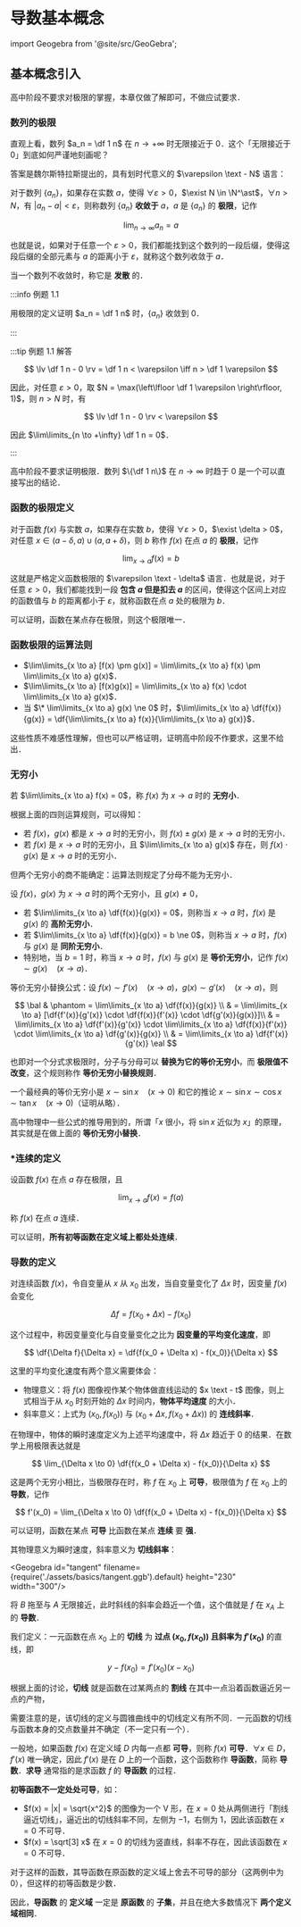 # 导数基本概念

import Geogebra from '@site/src/GeoGebra';

## 基本概念引入

高中阶段不要求对极限的掌握，本章仅做了解即可，不做应试要求．

### 数列的极限

直观上看，数列 $a_n = \df 1 n$ 在 $n \to +\infty$ 时无限接近于 $0$．这个「无限接近于 $0$」到底如何严谨地刻画呢？

答案是魏尔斯特拉斯提出的，具有划时代意义的 $\varepsilon \text - N$ 语言：

对于数列 $\{a_n\}$，如果存在实数 $a$，使得 $\forall \varepsilon > 0$，$\exist N \in \N^\ast$，$\forall n > N$，有 $|a_n - a| < \varepsilon$，则称数列 $\{a_n\}$ **收敛于** $a$，$a$ 是 $\{a_n\}$ 的 **极限**，记作

$$
\lim_{n \to \infty} a_n = a
$$

也就是说，如果对于任意一个 $\varepsilon > 0$，我们都能找到这个数列的一段后缀，使得这段后缀的全部元素与 $a$ 的距离小于 $\varepsilon$，就称这个数列收敛于 $a$．

当一个数列不收敛时，称它是 **发散** 的．

:::info 例题 1.1

用极限的定义证明 $a_n = \df 1 n$ 时，$\{a_n\}$ 收敛到 $0$．

:::

:::tip 例题 1.1 解答

$$
\lv \df 1 n - 0 \rv = \df 1 n < \varepsilon \iff n > \df 1 \varepsilon
$$

因此，对任意 $\varepsilon > 0$，取 $N = \max(\left\lfloor \df 1 \varepsilon \right\rfloor, 1)$，则 $n > N$ 时，有

$$
\lv \df 1 n - 0 \rv < \varepsilon
$$

因此 $\lim\limits_{n \to +\infty} \df 1 n = 0$．

:::

高中阶段不要求证明极限．数列 $\{\df 1 n\}$ 在 $n \to \infty$ 时趋于 $0$ 是一个可以直接写出的结论．

### 函数的极限定义

对于函数 $f(x)$ 与实数 $a$，如果存在实数 $b$，使得 $\forall \varepsilon > 0$，$\exist \delta > 0$，对任意 $x \in (a - \delta, a) \cup (a, a + \delta)$，则 $b$ 称作 $f(x)$ 在点 $a$ 的 **极限**，记作

$$
\lim_{x \to a} f(x) = b
$$

这就是严格定义函数极限的 $\varepsilon \text - \delta$ 语言．也就是说，对于任意 $\varepsilon > 0$，我们都能找到一段 **包含 $a$ 但是扣去 $a$** 的区间，使得这个区间上对应的函数值与 $b$ 的距离都小于 $\varepsilon$，就称函数在点 $a$ 处的极限为 $b$．

可以证明，函数在某点存在极限，则这个极限唯一．

### 函数极限的运算法则

- $\lim\limits_{x \to a} [f(x) \pm g(x)] = \lim\limits_{x \to a} f(x) \pm \lim\limits_{x \to a} g(x)$．
- $\lim\limits_{x \to a} [f(x)g(x)] = \lim\limits_{x \to a} f(x) \cdot \lim\limits_{x \to a} g(x)$．
- 当 $\* \lim\limits_{x \to a} g(x) \ne 0$ 时，$\lim\limits_{x \to a} \df{f(x)}{g(x)} = \df{\lim\limits_{x \to a} f(x)}{\lim\limits_{x \to a} g(x)}$．

这些性质不难感性理解，但也可以严格证明，证明高中阶段不作要求，这里不给出．

### 无穷小

若 $\lim\limits_{x \to a} f(x) = 0$，称 $f(x)$ 为 $x \to a$ 时的 **无穷小**．

根据上面的四则运算规则，可以得知：

- 若 $f(x)$，$g(x)$ 都是 $x \to a$ 时的无穷小，则 $f(x) \pm g(x)$ 是 $x \to a$ 时的无穷小．
- 若 $f(x)$ 是 $x \to a$ 时的无穷小，且 $\lim\limits_{x \to a} g(x)$ 存在，则 $f(x) \cdot g(x)$ 是 $x \to a$ 时的无穷小．

但两个无穷小的商不能确定：运算法则规定了分母不能为无穷小．

设 $f(x)$，$g(x)$ 为 $x \to a$ 时的两个无穷小，且 $g(x) \ne 0$，

- 若 $\lim\limits_{x \to a} \df{f(x)}{g(x)} = 0$，则称当 $x \to a$ 时，$f(x)$ 是 $g(x)$ 的 **高阶无穷小**．
- 若 $\lim\limits_{x \to a} \df{f(x)}{g(x)} = b \ne 0$，则称当 $x \to a$ 时，$f(x)$ 与 $g(x)$ 是 **同阶无穷小**．
- 特别地，当 $b = 1$ 时，称当 $x \to a$ 时，$f(x)$ 与 $g(x)$ 是 **等价无穷小**，记作 $f(x) \sim g(x)\quad(x \to a)$．

等价无穷小替换公式：设 $f(x) \sim f'(x) \quad (x \to a)$，$g(x) \sim g'(x) \quad (x \to a)$，则

$$
\bal
& \phantom = \lim\limits_{x \to a} \df{f(x)}{g(x)} \\
& = \lim\limits_{x \to a} [\df{f'(x)}{g'(x)} \cdot \df{f(x)}{f'(x)} \cdot \df{g'(x)}{g(x)}]\\
& = \lim\limits_{x \to a} \df{f'(x)}{g'(x)} \cdot \lim\limits_{x \to a} \df{f(x)}{f'(x)} \cdot \lim\limits_{x \to a} \df{g'(x)}{g(x)} \\
& = \lim\limits_{x \to a} \df{f'(x)}{g'(x)}
\eal
$$

也即对一个分式求极限时，分子与分母可以 **替换为它的等价无穷小**，而 **极限值不改变**，这个规则称作 **等价无穷小替换规则**．

一个最经典的等价无穷小是 $x \sim \sin x \quad (x \to 0)$ 和它的推论 $x \sim \sin x \sim \cos x \sim \tan x \quad (x \to 0)$（证明从略）．

高中物理中一些公式的推导用到的，所谓「$x$ 很小，将 $\sin x$ 近似为 $x$」的原理，其实就是在做上面的 **等价无穷小替换**．

### *连续的定义

设函数 $f(x)$ 在点 $a$ 存在极限，且

$$
\lim_{x \to a}f(x) = f(a)
$$

称 $f(x)$ 在点 $a$ 连续．

可以证明，**所有初等函数在定义域上都处处连续**．

### 导数的定义

对连续函数 $f(x)$，令自变量从 $x$ 从 $x_0$ 出发，当自变量变化了 $\Delta x$ 时，因变量 $f(x)$ 会变化

$$
\Delta f = f(x_0 + \Delta x) - f(x_0)
$$

这个过程中，称因变量变化与自变量变化之比为 **因变量的平均变化速度**，即

$$
\df{\Delta f}{\Delta x} = \df{f(x_0 + \Delta x) - f(x_0)}{\Delta x}
$$

这里的平均变化速度有两个意义需要体会：

- 物理意义：将 $f(x)$ 图像视作某个物体做直线运动的 $x \text - t$ 图像，则上式相当于从 $x_0$ 时刻开始的 $\Delta x$ 时间内，**物体平均速度** 的大小．
- 斜率意义：上式为 $(x_0, f(x_0))$ 与 $(x_0 + \Delta x, f(x_0 + \Delta x))$ 的 **连线斜率**．

在物理中，物体的瞬时速度定义为上述平均速度中，将 $\Delta x$ 趋近于 $0$ 的结果．在数学上用极限表达就是

$$
\lim_{\Delta x \to 0} \df{f(x_0 + \Delta x) - f(x_0)}{\Delta x}
$$

这是两个无穷小相比，当极限存在时，称 $f$ 在 $x_0$ 上 **可导**，极限值为 $f$ 在 $x_0$ 上的 **导数**，记作

$$
f'(x_0) = \lim_{\Delta x \to 0} \df{f(x_0 + \Delta x) - f(x_0)}{\Delta x}
$$

可以证明，函数在某点 **可导** 比函数在某点 **连续** 要 **强**．

其物理意义为瞬时速度，斜率意义为 **切线斜率**：

<Geogebra id="tangent" filename={require('./assets/basics/tangent.ggb').default} height="230" width="300"/>

将 $B$ 拖至与 $A$ 无限接近，此时斜线的斜率会趋近一个值，这个值就是 $f$ 在 $x_A$ 上的 **导数**．

我们定义：一元函数在点 $x_0$ 上的 **切线** 为 **过点 $(x_0, f(x_0))$ 且斜率为 $f'(x_0)$** 的直线，即

$$
y - f(x_0) = f'(x_0)(x - x_0)
$$

根据上面的讨论，**切线** 就是函数在过某两点的 **割线** 在其中一点沿着函数逼近另一点的产物，

需要注意的是，该切线的定义与圆锥曲线中的切线定义有所不同．一元函数的切线与函数本身的交点数量并不确定（不一定只有一个）．

一般地，如果函数 $f(x)$ 在定义域 $D$ 内每一点都 **可导**，则称 $f(x)$ **可导**．$\forall x \in D$，$f'(x)$ 唯一确定，因此 $f'(x)$ 是在 $D$ 上的一个函数，这个函数称作 **导函数**，简称 **导数**．**求导** 通常指的是求函数 $f$ 的 **导函数** 的过程．

**初等函数不一定处处可导**，如：

- $f(x) = |x| = \sqrt{x^2}$ 的图像为一个 V 形，在 $x = 0$ 处从两侧进行「割线逼近切线」，逼近出的切线斜率不同，左侧为 $-1$，右侧为 $1$，因此该函数在 $x = 0$ 不可导．
- $f(x) = \sqrt[3] x$ 在 $x = 0$ 的切线为竖直线，斜率不存在，因此该函数在 $x = 0$ 不可导．

对于这样的函数，其导函数在原函数的定义域上舍去不可导的部分（这两例中为 $0$），但这样的初等函数是少数．

因此，**导函数** 的 **定义域** 一定是 **原函数** 的 **子集**，并且在绝大多数情况下 **两个定义域相同**．
